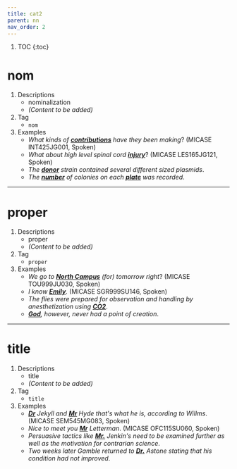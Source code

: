 ```yaml
---
title: cat2
parent: nn
nav_order: 2
---
```


1. TOC
{:toc}

# nom

1. Descriptions
    - nominalization
    - *(Content to be added)*
2. Tag
    - `nom`
3. Examples
    - *What kinds of <ins>**contributions**</ins> have they been making*? (MICASE INT425JG001, Spoken)
    - *What about high level spinal cord <ins>**injury**</ins>*? (MICASE LES165JG121, Spoken)
    - *The <ins>**donor**</ins> strain contained several different sized plasmids*.
    - *The <ins>**number**</ins> of colonies on each <ins>**plate**</ins> was recorded*.

---

# proper

1. Descriptions
    - proper
    - *(Content to be added)*
2. Tag
    - `proper`
3. Examples
    - *We go to <ins>**North Campus**</ins> (for) tomorrow right*? (MICASE TOU999JU030, Spoken)
    - *I know <ins>**Emily**</ins>*. (MICASE SGR999SU146, Spoken) 
    - *The flies were prepared for observation and handling by anesthetization using <ins>**CO2**</ins>*.
    - *<ins>**God**</ins>, however, never had a point of creation*.

---

# title
1. Descriptions
    - title
    - *(Content to be added)*
2. Tag
    - `title`
3. Examples
    - *<ins>**Dr**</ins> Jekyll and <ins>**Mr**</ins> Hyde that's what he is, according to Willms*. (MICASE SEM545MG083, Spoken)
    - *Nice to meet you <ins>**Mr**</ins> Letterman*. (MICASE OFC115SU060, Spoken)
    - *Persuasive tactics like <ins>**Mr.**</ins> Jenkin's need to be examined further as well as the motivation for contrarian science*.
    - *Two weeks later Gamble returned to <ins>**Dr.**</ins> Astone stating that his condition had not improved*.